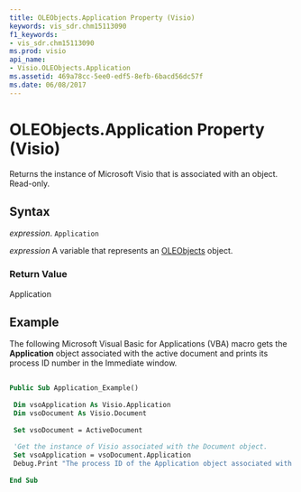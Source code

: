 ```yaml
---
title: OLEObjects.Application Property (Visio)
keywords: vis_sdr.chm15113090
f1_keywords:
- vis_sdr.chm15113090
ms.prod: visio
api_name:
- Visio.OLEObjects.Application
ms.assetid: 469a78cc-5ee0-edf5-8efb-6bacd56dc57f
ms.date: 06/08/2017
---
```



# OLEObjects.Application Property (Visio)

Returns the instance of Microsoft Visio that is associated with an object. Read-only.


## Syntax

 _expression_. `Application`

 _expression_ A variable that represents an [OLEObjects](./Visio.OLEObjects.md) object.


### Return Value

Application


## Example

The following Microsoft Visual Basic for Applications (VBA) macro gets the  **Application** object associated with the active document and prints its process ID number in the Immediate window.


```vb
 
Public Sub Application_Example() 
 
 Dim vsoApplication As Visio.Application 
 Dim vsoDocument As Visio.Document 
 
 Set vsoDocument = ActiveDocument 
 
 'Get the instance of Visio associated with the Document object. 
 Set vsoApplication = vsoDocument.Application 
 Debug.Print "The process ID of the Application object associated with the active document is: " & vsoApplication.ProcessID 
 
End Sub
```


